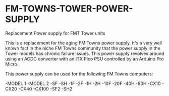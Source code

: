 # FM-TOWNS-TOWER-POWER-SUPPLY
Replacement Power supply for FMT Tower units

This is a replacement for the aging FM Towns power supply.  It's a very well known fact in the niche FM Towns community that the power supply in the Tower models has chronic failure issues. This power supply revolves around using an ACDC converter with an ITX Pico PSU controlled by an Arduino Pro Micro.

This power supply can be used for the following FM Towns computers:

-MODEL 1
-MODEL 2
-SF
-SH
-1F
-2F
-1H
-2H
-10F
-20F
-40H
-80H
-CX10
-CX20
-CX40
-CX100
-SF2
-SH2

